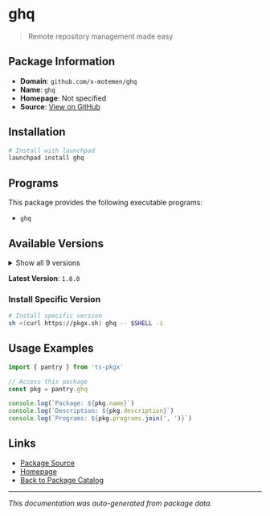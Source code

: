 # ghq

> Remote repository management made easy

## Package Information

- **Domain**: `github.com/x-motemen/ghq`
- **Name**: `ghq`
- **Homepage**: Not specified
- **Source**: [View on GitHub](https://github.com/pkgxdev/pantry/tree/main/projects/github.com/x-motemen/ghq/package.yml)

## Installation

```bash
# Install with launchpad
launchpad install ghq
```

## Programs

This package provides the following executable programs:

- `ghq`

## Available Versions

<details>
<summary>Show all 9 versions</summary>

- `1.8.0`, `1.7.1`, `1.7.0`, `1.6.3`, `1.6.2`
- `1.6.1`, `1.6.0`, `1.5.0`, `1.4.2`

</details>

**Latest Version**: `1.8.0`

### Install Specific Version

```bash
# Install specific version
sh <(curl https://pkgx.sh) ghq -- $SHELL -i
```

## Usage Examples

```typescript
import { pantry } from 'ts-pkgx'

// Access this package
const pkg = pantry.ghq

console.log(`Package: ${pkg.name}`)
console.log(`Description: ${pkg.description}`)
console.log(`Programs: ${pkg.programs.join(', ')}`)
```

## Links

- [Package Source](https://github.com/pkgxdev/pantry/tree/main/projects/github.com/x-motemen/ghq/package.yml)
- [Homepage](#)
- [Back to Package Catalog](../../package-catalog.md)

---

*This documentation was auto-generated from package data.*

